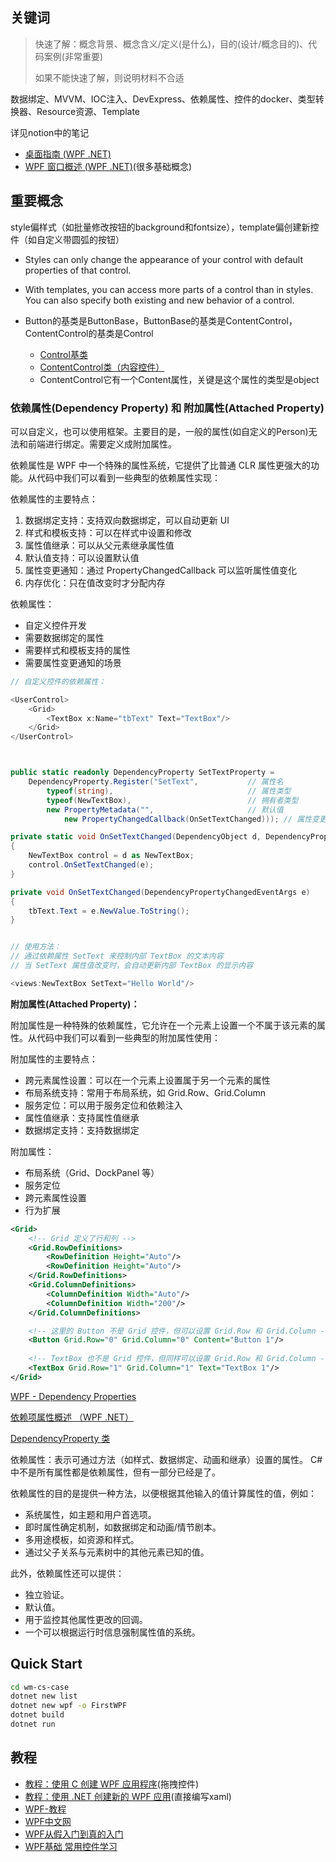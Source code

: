 



## 关键词

> 
> 快速了解：概念背景、概念含义/定义(是什么)，目的(设计/概念目的)、代码案例(非常重要)
> 
> 如果不能快速了解，则说明材料不合适
> 

数据绑定、MVVM、IOC注入、DevExpress、依赖属性、控件的docker、类型转换器、Resource资源、Template

详见notion中的笔记


- [桌面指南 (WPF .NET)](https://learn.microsoft.com/zh-cn/dotnet/desktop/wpf/overview/?view=netdesktop-8.0)
- [WPF 窗口概述 (WPF .NET)](https://learn.microsoft.com/zh-cn/dotnet/desktop/wpf/windows/?view=netdesktop-9.0)(很多基础概念)


## 重要概念

style偏样式（如批量修改按钮的background和fontsize），template偏创建新控件（如自定义带圆弧的按钮）


- Styles can only change the appearance of your control with default properties of that control.

- With templates, you can access more parts of a control than in styles. You can also specify both existing and new behavior of a control.


- Button的基类是ButtonBase，ButtonBase的基类是ContentControl，ContentControl的基类是Control
  - [Control基类](https://www.wpfsoft.com/2023/08/22/1093.html)
  - [ContentControl类（内容控件）](https://www.wpfsoft.com/2023/08/22/1155.html)
  - ContentControl它有一个Content属性，关键是这个属性的类型是object

### 依赖属性(Dependency Property) 和 附加属性(Attached Property)

可以自定义，也可以使用框架。主要目的是，一般的属性(如自定义的Person)无法和前端进行绑定。需要定义成附加属性。


依赖属性是 WPF 中一个特殊的属性系统，它提供了比普通 CLR 属性更强大的功能。从代码中我们可以看到一些典型的依赖属性实现：

依赖属性的主要特点：

1. 数据绑定支持：支持双向数据绑定，可以自动更新 UI
2. 样式和模板支持：可以在样式中设置和修改
3. 属性值继承：可以从父元素继承属性值
4. 默认值支持：可以设置默认值
5. 属性变更通知：通过 PropertyChangedCallback 可以监听属性值变化
6. 内存优化：只在值改变时才分配内存


依赖属性：
- 自定义控件开发
- 需要数据绑定的属性
- 需要样式和模板支持的属性
- 需要属性变更通知的场景

```cs
// 自定义控件的依赖属性：

<UserControl>
    <Grid>
        <TextBox x:Name="tbText" Text="TextBox"/>
    </Grid>
</UserControl>



public static readonly DependencyProperty SetTextProperty = 
    DependencyProperty.Register("SetText",           // 属性名
        typeof(string),                              // 属性类型
        typeof(NewTextBox),                          // 拥有者类型
        new PropertyMetadata("",                     // 默认值
            new PropertyChangedCallback(OnSetTextChanged))); // 属性变更回调

private static void OnSetTextChanged(DependencyObject d, DependencyPropertyChangedEventArgs e)
{
    NewTextBox control = d as NewTextBox;
    control.OnSetTextChanged(e);
}

private void OnSetTextChanged(DependencyPropertyChangedEventArgs e)
{
    tbText.Text = e.NewValue.ToString();
}


// 使用方法：
// 通过依赖属性 SetText 来控制内部 TextBox 的文本内容
// 当 SetText 属性值改变时，会自动更新内部 TextBox 的显示内容

<views:NewTextBox SetText="Hello World"/>


```


**附加属性(Attached Property)：**

附加属性是一种特殊的依赖属性，它允许在一个元素上设置一个不属于该元素的属性。从代码中我们可以看到一些典型的附加属性使用：


附加属性的主要特点：
- 跨元素属性设置：可以在一个元素上设置属于另一个元素的属性
- 布局系统支持：常用于布局系统，如 Grid.Row、Grid.Column
- 服务定位：可以用于服务定位和依赖注入
- 属性值继承：支持属性值继承
- 数据绑定支持：支持数据绑定

附加属性：
- 布局系统（Grid、DockPanel 等）
- 服务定位
- 跨元素属性设置
- 行为扩展


```xml
<Grid>
    <!-- Grid 定义了行和列 -->
    <Grid.RowDefinitions>
        <RowDefinition Height="Auto"/>
        <RowDefinition Height="Auto"/>
    </Grid.RowDefinitions>
    <Grid.ColumnDefinitions>
        <ColumnDefinition Width="Auto"/>
        <ColumnDefinition Width="200"/>
    </Grid.ColumnDefinitions>

    <!-- 这里的 Button 不是 Grid 控件，但可以设置 Grid.Row 和 Grid.Column -->
    <Button Grid.Row="0" Grid.Column="0" Content="Button 1"/>
    
    <!-- TextBox 也不是 Grid 控件，但同样可以设置 Grid.Row 和 Grid.Column -->
    <TextBox Grid.Row="1" Grid.Column="1" Text="TextBox 1"/>
</Grid>
```

[WPF - Dependency Properties](https://www.tutorialspoint.com/wpf/wpf_dependency_properties.htm)

[依赖项属性概述 （WPF .NET）](https://learn.microsoft.com/zh-cn/dotnet/desktop/wpf/properties/dependency-properties-overview?view=netdesktop-8.0)

[DependencyProperty 类](https://learn.microsoft.com/zh-cn/dotnet/api/system.windows.dependencyproperty?view=windowsdesktop-9.0)

依赖属性：表示可通过方法（如样式、数据绑定、动画和继承）设置的属性。 C#中不是所有属性都是依赖属性，但有一部分已经是了。

依赖属性的目的是提供一种方法，以便根据其他输入的值计算属性的值，例如：

- 系统属性，如主题和用户首选项。
- 即时属性确定机制，如数据绑定和动画/情节剧本。
- 多用途模板，如资源和样式。
- 通过父子关系与元素树中的其他元素已知的值。


此外，依赖属性还可以提供：

- 独立验证。
- 默认值。
- 用于监控其他属性更改的回调。
- 一个可以根据运行时信息强制属性值的系统。


## Quick Start

```bash
cd wm-cs-case
dotnet new list
dotnet new wpf -o FirstWPF
dotnet build
dotnet run
```

## 教程

- [教程：使用 C 创建 WPF 应用程序](https://learn.microsoft.com/zh-cn/visualstudio/get-started/csharp/tutorial-wpf)(拖拽控件)
- [教程：使用 .NET 创建新的 WPF 应用](https://learn.microsoft.com/zh-cn/dotnet/desktop/wpf/get-started/create-app-visual-studio?view=netdesktop-8.0)(直接编写xaml)
- [WPF-教程](https://www.tutorialspoint.com/wpf/index.htm)
- [WPF中文网](https://www.wpfsoft.com/)
- [WPF从假入门到真的入门](https://www.zhihu.com/column/c_1397867519101755392)
- [WPF基础 常用控件学习](https://www.cnblogs.com/LtWf/p/17328051.html)
